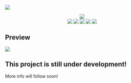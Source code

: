 ![](https://i.imgur.com/Z59ujWc.png)

<p align="center">
    <a><img src="https://github.com/4dams/achorn/workflows/build/badge.svg"></a>
    <br>
    <a><img src="https://img.shields.io/npm/v/achorn"></a>
    <a><img src="https://img.shields.io/badge/node-v8%2B-brightgreen"></a>
    <a><img src="https://img.shields.io/npm/dt/achorn"></a>
    <a><img src="https://img.shields.io/github/issues/4dams/achorn"></a>
    <a><img src="https://img.shields.io/github/issues-pr/4dams/achorn"></a>
</p>

## Preview

![](https://i.imgur.com/DNGU8T5.png)

## This project is still under development!

More info will follow soon!
